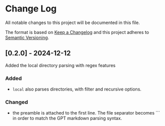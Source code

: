 # Change Log
All notable changes to this project will be documented in this file.
 
The format is based on [Keep a Changelog](http://keepachangelog.com/)
and this project adheres to [Semantic Versioning](http://semver.org/).
 
## [0.2.0] - 2024-12-12
 
 Added the local directory parsing with regex features
 
### Added
- `local` also parses directories, with filter and recursive options.

### Changed
- the preamble is attached to the first line. The file separator becomes ``` in order to match the GPT markdown parsing syntax.
 
 